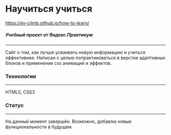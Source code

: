 # Научиться учиться
https://ev-climb.github.io/how-to-learn/
##### Учебный проект от Яндекс.Практикум
---

Сайт о том, как лучше усваивать новую информацию и учиться эффективнее. Написан с целью попрактиковаться в верстке адаптивных блоков и применении css анимаций и эффектов.

### Технологии
---
HTML5, CSS3

### Статус
---
На данный момент завершён. Возможно, добавлю новые функциональности в будущем.
